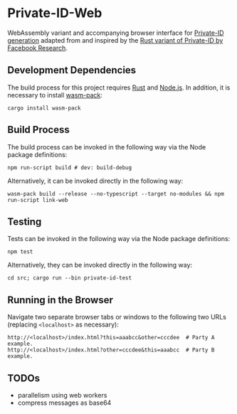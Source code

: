 # Private-ID-Web
WebAssembly variant and accompanying browser interface for [Private-ID generation](
https://engineering.fb.com/open-source/private-matching/) adapted from
and inspired by the [Rust variant of Private-ID by Facebook Research](https://github.com/facebookresearch/Private-ID).

## Development Dependencies
The build process for this project requires [Rust](https://www.rust-lang.org/tools/install) and [Node.js](https://nodejs.org/). In addition, it is necessary to install [wasm-pack](https://rustwasm.github.io/wasm-pack/):
```shell
cargo install wasm-pack
```

## Build Process
The build process can be invoked in the following way via the Node package definitions:
```shell
npm run-script build # dev: build-debug
```
Alternatively, it can be invoked directly in the following way:
```shell
wasm-pack build --release --no-typescript --target no-modules && npm run-script link-web
```

## Testing
Tests can be invoked in the following way via the Node package definitions:
```shell
npm test
```
Alternatively, they can be invoked directly in the following way:
```shell
cd src; cargo run --bin private-id-test
```

## Running in the Browser
Navigate two separate browser tabs or windows to the following two URLs (replacing `<localhost>` as necessary):
```
http://<localhost>/index.html?this=aaabcc&other=cccdee  # Party A example.
http://<localhost>/index.html?other=cccdee&this=aaabcc  # Party B example.
```

## TODOs
 - parallelism using web workers
 - compress messages as base64
